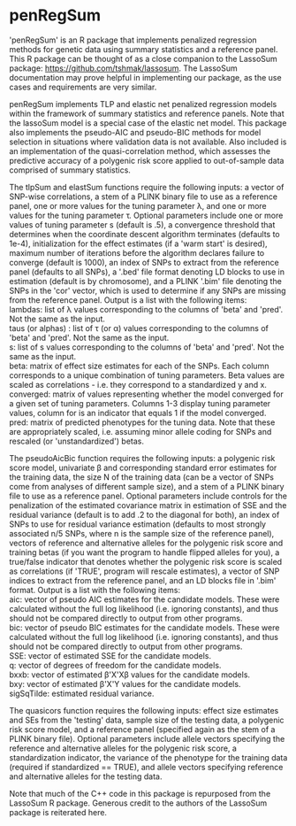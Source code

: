 # penRegSum
'penRegSum' is an R package that implements penalized regression methods for genetic data using summary statistics and a reference panel. This R package can be thought of as a close companion to the LassoSum package: https://github.com/tshmak/lassosum. The LassoSum documentation may prove helpful in implementing our package, as the use cases and requirements are very similar.

penRegSum implements TLP and elastic net penalized regression models within the framework of summary statistics and reference panels. Note that the lassoSum model is a special case of the elastic net model. This package also implements the pseudo-AIC and pseudo-BIC methods for model selection in situations where validation data is not available. Also included is an implementation of the quasi-correlation method, which assesses the predictive accuracy of a polygenic risk score applied to out-of-sample data comprised of summary statistics.

The tlpSum and elastSum functions require the following inputs: a vector of SNP-wise correlations, a stem of a PLINK binary file to use as a reference panel, one or more values for the tuning parameter &lambda;, and one or more values for the tuning parameter &tau;. Optional parameters include one or more values of tuning parameter s (default is .5), a convergence threshold that determines when the coordinate descent algorithm terminates (defaults to 1e-4), initialization for the effect estimates (if a 'warm start' is desired), maximum number of iterations before the algorithm declares failure to converge (default is 1000), an index of SNPs to extract from the reference panel (defaults to all SNPs), a '.bed' file format denoting LD blocks to use in estimation (default is by chromosome), and a PLINK '.bim' file denoting the SNPs in the 'cor' vector, which is used to determine if any SNPs are missing from the reference panel. Output is a list with the following items:  
lambdas: list of &lambda; values corresponding to the columns of 'beta' and 'pred'. Not the same as the input.  
taus (or alphas) : list of &tau; (or &alpha;) values corresponding to the columns of 'beta' and 'pred'. Not the same as the input.  
s: list of s values corresponding to the columns of 'beta' and 'pred'. Not the same as the input.  
beta: matrix of effect size estimates for each of the SNPs. Each column corresponds to a unique combination of tuning parameters. Beta values are scaled as correlations - i.e. they correspond to a standardized y and x.  
converged: matrix of values representing whether the model converged for a given set of tuning parameters. Columns 1-3 display tuning parameter values, column for is an indicator that equals 1 if the model converged.  
pred: matrix of predicted phenotypes for the tuning data. Note that these are appropriately scaled, i.e. assuming minor allele coding for SNPs and rescaled (or 'unstandardized') betas.

The pseudoAicBic function requires the following inputs: a polygenic risk score model, univariate &beta; and corresponding standard error estimates for the training data, the size N of the training data (can be a vector of SNPs come from analyses of different sample size), and a stem of a PLINK binary file to use as a reference panel. Optional parameters include controls for the penalization of the estimated covariance matrix in estimation of SSE and the residual variance (default is to add .2 to the diagonal for both), an index of SNPs to use for residual variance estimation (defaults to most strongly associated n/5 SNPs, where n is the sample size of the reference panel), vectors of reference and alternative alleles for the polygenic risk score and training betas (if you want the program to handle flipped alleles for you), a true/false indicator that denotes whether the polygenic risk score is scaled as correlations (if 'TRUE', program will rescale estimates), a vector of SNP indices to extract from the reference panel, and an LD blocks file in '.bim' format. Output is a list with the following items:  
aic: vector of pseudo AIC estimates for the candidate models. These were calculated without the full log likelihood (i.e. ignoring constants), and thus should not be compared directly to output from other programs.  
bic: vector of pseudo BIC estimates for the candidate models. These were calculated without the full log likelihood (i.e. ignoring constants), and thus should not be compared directly to output from other programs.  
SSE: vector of estimated SSE for the candidate models.  
q: vector of degrees of freedom for the candidate models.  
bxxb: vector of estimated &beta;'X'X&beta; values for the candidate models.  
bxy: vector of estimated &beta;'X'Y values for the candidate models.  
sigSqTilde: estimated residual variance.  

The quasicors function requires the following inputs: effect size estimates and SEs from the 'testing' data, sample size of the testing data, a polygenic risk score model, and a reference panel (specified again as the stem of a PLINK binary file). Optional parameters include allele vectors specifying the reference and alternative alleles for the polygenic risk score, a standardization indicator, the variance of the phenotype for the training data (required if standardized == TRUE), and allele vectors specifying reference and alternative alleles for the testing data.

Note that much of the C++ code in this package is repurposed from the LassoSum R package. Generous credit to the authors of the LassoSum package is reiterated here. 
